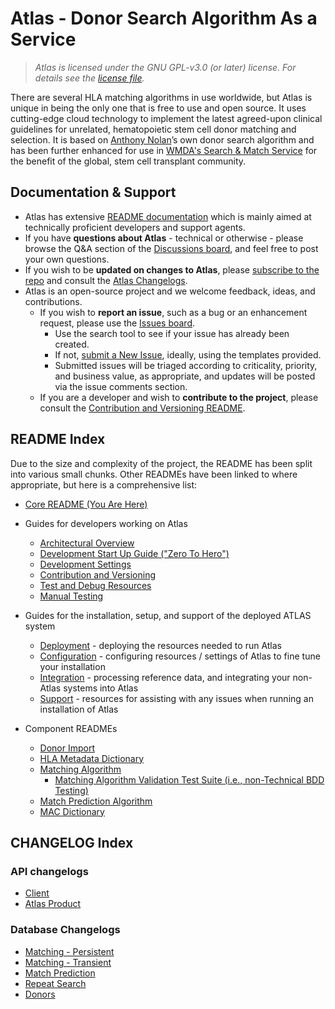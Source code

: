 # Atlas - Donor Search Algorithm As a Service

>_Atlas is licensed under the GNU GPL-v3.0 (or later) license. For details see the [license file](LICENSE)._

There are several HLA matching algorithms in use worldwide, but Atlas is unique in being the only one that is free to use and open source. It uses cutting-edge cloud technology to implement the latest agreed-upon clinical guidelines for unrelated, hematopoietic stem cell donor matching and selection. It is based on [Anthony Nolan](https://www.anthonynolan.org/)’s own donor search algorithm and has been further enhanced for use in [WMDA's Search & Match Service](https://wmda.info/professionals/optimising-search-match-connect/programme-services/) for the benefit of the global, stem cell transplant community.

## Documentation & Support

- Atlas has extensive [README documentation](#readme-index) which is mainly aimed at technically proficient developers and support agents.
- If you have **questions about Atlas** - technical or otherwise - please browse the Q&A section of the [Discussions board](https://github.com/Anthony-Nolan/Atlas/discussions), and feel free to post your own questions.
- If you wish to be **updated on changes to Atlas**, please [subscribe to the repo](https://docs.github.com/en/account-and-profile/managing-subscriptions-and-notifications-on-github) and consult the [Atlas Changelogs](#changelog-index).
- Atlas is an open-source project and we welcome feedback, ideas, and contributions.
  - If you wish to **report an issue**, such as a bug or an enhancement request, please use the [Issues board](https://github.com/Anthony-Nolan/Atlas/issues).
    - Use the search tool to see if your issue has already been created.
    - If not, [submit a New Issue](https://github.com/Anthony-Nolan/Atlas/issues/new/choose), ideally, using the templates provided.
    - Submitted issues will be triaged according to criticality, priority, and business value, as appropriate, and updates will be posted via the issue comments section.
  - If you are a developer and wish to **contribute to the project**, please consult the [Contribution and Versioning README](README_Contribution_Versioning.md). 

## README Index

Due to the size and complexity of the project, the README has been split into various small chunks. Other READMEs have been linked to where appropriate, but here is a comprehensive list:

- [Core README (You Are Here)](README.md)

- Guides for developers working on Atlas
  - [Architectural Overview](README_ArchitecturalOverview.md)
  - [Development Start Up Guide ("Zero To Hero")](README_DevelopmentStartUpGuide.md)
  - [Development Settings](README_DevelopmentSettings.md)
  - [Contribution and Versioning](README_Contribution_Versioning.md)
  - [Test and Debug Resources](MiscTestingAndDebuggingResources/README_TestAndDebug.md)
  - [Manual Testing](README_ManualTesting.md)

- Guides for the installation, setup, and support of the deployed ATLAS system 
    - [Deployment](README_Deployment.md) - deploying the resources needed to run Atlas
    - [Configuration](README_Configuration.md) - configuring resources / settings of Atlas to fine tune your installation
    - [Integration](README_Integration.md) - processing reference data, and integrating your non-Atlas systems into Atlas
    - [Support](README_Support.md) - resources for assisting with any issues when running an installation of Atlas

- Component READMEs
    - [Donor Import](README_DonorImport.md) 
    - [HLA Metadata Dictionary](README_HlaMetadataDictionary.md) 
    - [Matching Algorithm](README_MatchingAlgorithm.md)
        - [Matching Algorithm Validation Test Suite (i.e., non-Technical BDD Testing)](Atlas.MatchingAlgorithm.Test.Validation/ValidationTests/Features/README_MatchingValidationTests.md)
    - [Match Prediction Algorithm](README_MatchPredictionAlgorithm.md) 
    - [MAC Dictionary](README_MultipleAlleleCodeDictionary.md)

## CHANGELOG Index

### API changelogs
- [Client](Atlas.Client.Models/CHANGELOG_Client.md)
- [Atlas Product](Atlas.Functions.PublicApi/CHANGELOG_Atlas.md)

### Database Changelogs
  - [Matching - Persistent](Atlas.MatchingAlgorithm.Data.Persistent/CHANGELOG_Data.md)
  - [Matching - Transient](Atlas.MatchingAlgorithm.Data/CHANGELOG_Data.md)
  - [Match Prediction](Atlas.MatchPrediction.Data/CHANGELOG_Data.md)
  - [Repeat Search](Atlas.RepeatSearch.Data/CHANGELOG_Data.md)
  - [Donors](Atlas.DonorImport.Data/CHANGELOG_Data.md)